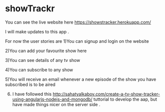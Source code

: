# showTrackr

You can see the live website here https://showstracker.herokuapp.com/

I will make updates to this app . 

For now the user stories are 
1)You can signup and login on the website


2)You can add your favourite show here


3)You can see details of any tv show


4)You can subscribe to any show


5)You will receive an email whenever a new episode of the show you have subscribed is to be aired


6) I have followed this http://sahatyalkabov.com/create-a-tv-show-tracker-using-angularjs-nodejs-and-mongodb/ tuttorial to develop the aap, but have made things nicer on the server side .


